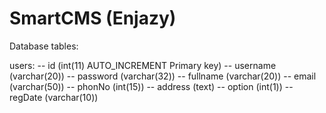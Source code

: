 SmartCMS (Enjazy)
===========================
Database tables:

users:
-- id  (int(11) AUTO_INCREMENT Primary key)
-- username (varchar(20))
-- password	(varchar(32))
-- fullname (varchar(20))
-- email (varchar(50))
-- phonNo (int(15))
-- address (text)
-- option (int(1))
-- regDate (varchar(10))

